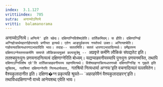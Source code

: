 ```yaml
---
index:  3.1.127
vrittiindex:  705
sutra:  अनाय्योऽनित्ये
vritti:  balamanorama 
---
```


अनाय्योऽनित्ये। `अनित्ये' इति च्छेदः। दक्षिणाग्निविशेषएवेति। वार्तिकमिदम्। स हीति। दक्षिणाग्निर्ह अग्निहोत्रार्थमहरर्गार्हपत्यादेः प्रणीयत इत्यर्थः। एतेन आङ्पूर्वकस्य नयतेरर्थ उक्तः। अनित्यश्चेति। गार्हपत्यवन्नित्यधारणाऽभावादिति भावः। तदाह-- सततमिति। सततं धारणाऽभावादित्यर्थः। प्रमैइतस्य दक्षिणाऽग्नेस्तत्तत्कर्मणि समाप्ते लौकिकत्वमुक्तं कल्पसूत्रेषु -- `अप्रवृत्ते कर्मणि लौकिकं संपद्यतेट इति। ततश्चपुनःपुनः प्रणयनादनित्यत्वं दक्षिणाग्नेरिति बोध्यम्। यद्यप्याहवनीयस्यापि पुनःपुनः प्रणयनमस्ति, तथापि `दक्षिणाऽग्निविशेष एवे'ति वार्तिकान्नाहवनीयस्य ग्रहणमित्यर्थः। विशेषग्रहणान्नित्यधारणपक्षे दक्षिणाग्निरिह न गृह्यते इति सूचितम्, गतश्रियां दक्षिणाग्नेरपि नित्यधार्यत्वात्, `गतश्रियो नित्यधार्या अग्नयः'इति वचनादित्यलं पल्लवितेन। वैश्यकुलादानीत इति। दक्षिणा�ग्न प्रकृत्यहि श्रूयते-- `अहरहरेवैनं वैश्यकुलादाहरन्'इति। तथाविधदक्षिणाग्नौ वाच्ये आनेयशब्द एवेति भावः। 

